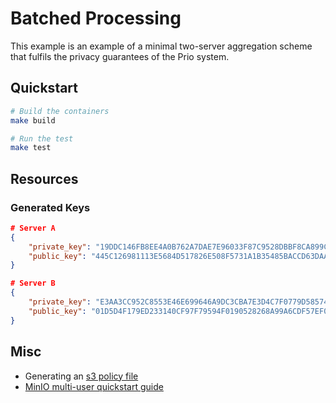 # Batched Processing

This example is an example of a minimal two-server aggregation scheme that
fulfils the privacy guarantees of the Prio system.

## Quickstart

```bash
# Build the containers
make build

# Run the test
make test
```

## Resources

### Generated Keys
```json
# Server A
{
    "private_key": "19DDC146FB8EE4A0B762A7DAE7E96033F87C9528DBBF8CA899CCD1DB8CD74984",
    "public_key": "445C126981113E5684D517826E508F5731A1B35485BACCD63DAA8120DD11DA78"
}

# Server B
{
    "private_key": "E3AA3CC952C8553E46E699646A9DC3CBA7E3D4C7F0779D58574ABF945E259202",
    "public_key": "01D5D4F179ED233140CF97F79594F0190528268A99A6CDF57EF0E1569E673642"
}
```

## Misc

* Generating an [s3 policy file](https://docs.aws.amazon.com/AmazonS3/latest/dev/example-policies-s3.html)
* [MinIO multi-user quickstart guide](https://docs.min.io/docs/minio-multi-user-quickstart-guide.html)
